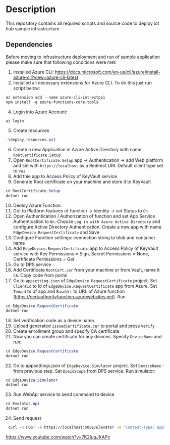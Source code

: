 # Description

This repository contains all required scripts and source code to deploy iot hub sample infrastructure

## Dependencies
Before moving to infrustructure deployment and run of sample application please make sure that following conditions were met:

1. Installed Azure CLI: https://docs.microsoft.com/en-us/cli/azure/install-azure-cli?view=azure-cli-latest
2. Installed all necessary extensions for Azure CLI. To do this just run script below:
```PowerShell
az extension add --name azure-cli-iot-extps1
npm install -g azure-functions-core-tools
```
4. Login into Azure Account:
```PowerShell
az login
```
5. Create resources
```PowerShell
.\deploy_resources.ps1
```
6. Create a new Application in Azure Active Directory with name `RootCertificate.Setup`
7. Open `RootCertificate.Setup` app -> Authentication -> add Web platform and set with `https://localhost` as a Redirect URI. Default client type set to `Yes`
8. Add thie app to Access Policy of KeyVault service
9. Generate Root certificate on your machine and store it to KeyVault
```PowerShell
cd RootCertificate.Setup
dotnet run
```
10. Deoloy Azure Function. 
11. Got to Platform features of function -> Identity -> set Status to `On`
12. Open Authentication / Authorization of function and set App Service Authentication to `On`. Choose `Log in with Azure Active Directory` and configure Active Directory Authentication. Create a new app with name `EdgeDevice.RequestCertificate` and Save
13. Configure Function settings: connection string to blob and container name
14. Add `EdgeDevice.RequestCertificate` app to Access Policy of KeyVault service with Key Permissions = Sign, Secret Permissions = None, Certificate Permissions = Get
15. Go to DPS service
16. Add Certificate `RootCert.cer` from your machine or from Vault, name it `CA`. Copy code from portal.
17. Go to `appsetting.json` of `EdgeDevice.RequestCertificate` project. Set `ClientId` to Id of `EdgeDevice.RequestCertificate` app from Azure. Set `TenantId` of app and `BaseUrl` to URL of Azure function (https://certauthorityfunction.azurewebsites.net). Run

```PowerShell
cd EdgeDevice.RequestCertificate
dotnet run
```
18. Set verification code as a device name.
19. Upload generated `IssuedCertificate.cer` to portal and press `Verify`
20. Create enrollment group and specify CA certificate
21. Now you can create certificate for any devices. Specify `DeviceName` and run:
```PowerShell
cd EdgeDevice.RequestCertificate
dotnet run
```
22. Go to appsettings.json of `EdgeDevice.Simulator` project. Set `DeviceName` - from previous step. Set `DpsIdScope` from DPS service. Run simulator:
```PowerShell
cd EdgeDevice.Simulator
dotnet run
```
23. Run WebApi service to send command to device
```PowerShell
cd Evelator.Api
dotnet run
```
24. Send request
```sh
 curl -X POST -k https://localhost:5001/Elevator -H "Content-Type: application/json" -d "{ \"deviceName\": \"elevator1\", \"floor\": 17 }"
```

https://www.youtube.com/watch?v=7K2IuqJKAPc
